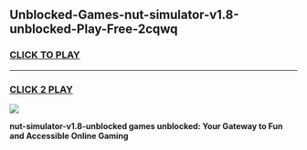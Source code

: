 
## Unblocked-Games-nut-simulator-v1.8-unblocked-Play-Free-2cqwq
<h3>
<a href="https://premium76.site?title=nut-simulator-v1.8-unblocked&ref=10A">CLICK TO PLAY</a></h3>
<hr>

<h3>
<a href="https://premium76.site?title=nut-simulator-v1.8-unblocked&ref=10A">CLICK 2 PLAY</a>
  
</h3>

<a href="https://premium76.site?title=nut-simulator-v1.8-unblocked&ref=10A"><img src="https://clearcache.store/games.png"></a>


**nut-simulator-v1.8-unblocked games unblocked: Your Gateway to Fun and Accessible Online Gaming**
